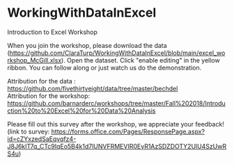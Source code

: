 # WorkingWithDataInExcel
Introduction to Excel Workshop

When you join the workshop, please download the data (https://github.com/ClaraTurp/WorkingWithDataInExcel/blob/main/excel_workshop_McGill.xlsx). Open the dataset. Click "enable editing" in the yellow ribbon. You can follow along or just watch us do the demonstration.

Attribution for the data : https://github.com/fivethirtyeight/data/tree/master/bechdel <br>
Attribution for the workshop: https://github.com/barnarderc/workshops/tree/master/Fall%202018/Introduction%20to%20Excel%20for%20Data%20Analysis <br>

Please fill out this survey after the workshop, we appreciate your feedback! (link to survey: https://forms.office.com/Pages/ResponsePage.aspx?id=cZYxzedSaEqvqfz4-J8J6kIT7q_CTc9IqEo5B4k1d7lUNVFRMEVIR0EyR1AzSDZDOTY2UlU4SzUwRS4u) <br>


